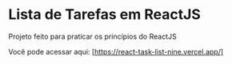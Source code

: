 # Lista de Tarefas em ReactJS 

Projeto feito para praticar os princípios do ReactJS

Você pode acessar aqui: [https://react-task-list-nine.vercel.app/]